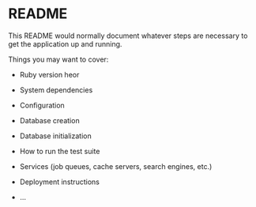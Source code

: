 # README

This README would normally document whatever steps are necessary to get the
application up and running.

Things you may want to cover:

* Ruby version
heor
* System dependencies

* Configuration

* Database creation

* Database initialization

* How to run the test suite

* Services (job queues, cache servers, search engines, etc.)

* Deployment instructions

* ...
